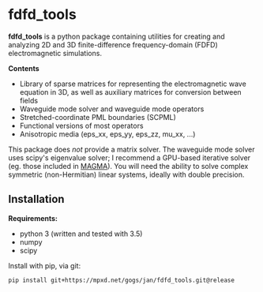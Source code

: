# fdfd_tools

**fdfd_tools** is a python package containing utilities for
creating and analyzing 2D and 3D finite-difference frequency-domain (FDFD)
electromagnetic simulations.


**Contents**
* Library of sparse matrices for representing the electromagnetic wave
 equation in 3D, as well as auxiliary matrices for conversion between fields
* Waveguide mode solver and waveguide mode operators
* Stretched-coordinate PML boundaries (SCPML)
* Functional versions of most operators
* Anisotropic media (eps_xx, eps_yy, eps_zz, mu_xx, ...)

This package does *not* provide a matrix solver. The waveguide mode solver
uses scipy's eigenvalue solver; I recommend a GPU-based iterative solver (eg.
those included in [MAGMA](http://icl.cs.utk.edu/magma/index.html)). You will
need the ability to solve complex symmetric (non-Hermitian) linear systems,
ideally with double precision.

## Installation

**Requirements:**
* python 3 (written and tested with 3.5)
* numpy
* scipy


Install with pip, via git:
```bash
pip install git+https://mpxd.net/gogs/jan/fdfd_tools.git@release
```
